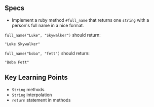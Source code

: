 ## Specs

- Implement a ruby method `#full_name` that returns one `string` with a person's full name in a nice format.

`full_name("Luke", "Skywalker")` should return:

`"Luke Skywalker"`

`full_name("boba", "fett")` should return:

 `"Boba Fett"`

## Key Learning Points

- `String` methods
- `String` interpolation
- `return` statement in methods

